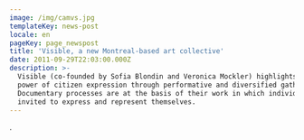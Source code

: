 ```yaml
---
image: /img/camvs.jpg
templateKey: news-post
locale: en
pageKey: page_newspost
title: 'Visible, a new Montreal-based art collective'
date: 2011-09-29T22:03:00.000Z
description: >-
  Visible (co-founded by Sofia Blondin and Veronica Mockler) highlights the
  power of citizen expression through performative and diversified gatherings.
  Documentary processes are at the basis of their work in which individuals are
  invited to express and represent themselves.
---
```

.
